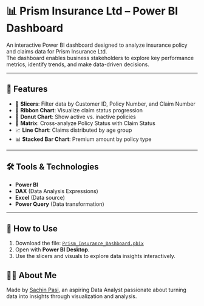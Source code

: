 # 📊 Prism Insurance Ltd – Power BI Dashboard

An interactive Power BI dashboard designed to analyze insurance policy and claims data for Prism Insurance Ltd.  
The dashboard enables business stakeholders to explore key performance metrics, identify trends, and make data-driven decisions.

---

## 📌 Features

- 🔄 **Slicers**: Filter data by Customer ID, Policy Number, and Claim Number
- 🏁 **Ribbon Chart**: Visualize claim status progression
- 🍩 **Donut Chart**: Show active vs. inactive policies
- 📐 **Matrix**: Cross-analyze Policy Status with Claim Status
- 📈 **Line Chart**: Claims distributed by age group
- 📊 **Stacked Bar Chart**: Premium amount by policy type

---

## 🛠 Tools & Technologies

- **Power BI**
- **DAX** (Data Analysis Expressions)
- **Excel** (Data source)
- **Power Query** (Data transformation)

---

## 📂 How to Use

1. Download the file: [`Prism_Insurance_Dashboard.pbix`](./Prism_Insurance_Dashboard.pbix)
2. Open with **Power BI Desktop**.
3. Use the slicers and visuals to explore data insights interactively.


## 👨‍💼 About Me

Made by [Sachin Pasi](https://www.linkedin.com/in/sachin-pasi-04474934b/), an aspiring Data Analyst passionate about turning data into insights through visualization and analysis.
